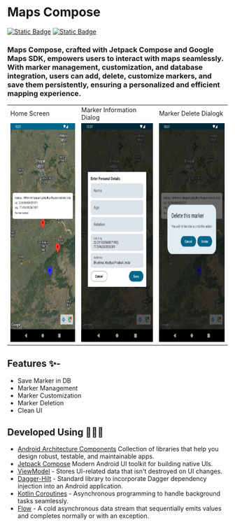 # Maps Compose


[![Static Badge](https://img.shields.io/badge/Kotlin-black?logo=kotlin)]()
[![Static Badge](https://img.shields.io/badge/Jetpack--compose-black?logo=jetpack%20compose)]()


### Maps Compose, crafted with Jetpack Compose and Google Maps SDK, empowers users to interact with maps seamlessly. With marker management, customization, and database integration, users can add, delete, customize markers, and save them persistently, ensuring a personalized and efficient mapping experience.


<table>
  <tr>
    <td>Home Screen</td>
     <td>Marker Information Dialog</td>
     <td>Marker Delete Dialogk</td>
  </tr>
  <tr>
    <td><img src="ss/Screenshot_1.png" width=270 height=500></td>
    <td><img src="ss/Screenshot_3.png" width=270 height=500></td>
    <td><img src="ss/Screenshot_2.png" width=270 height=500></td>
  </tr>
 </table>

## Features ✨-
- Save Marker in DB
- Marker Management
- Marker Customization
- Marker Deletion
- Clean UI


## Developed Using 👨🏻‍💻

- [Android Architecture Components](https://developer.android.com/topic/architecture)   Collection of libraries that help you design robust, testable, and maintainable apps.
- [Jetpack Compose](https://developer.android.com/jetpack/compose) Modern Android UI toolkit for building native UIs.
- [ViewModel]() - Stores UI-related data that isn't destroyed on UI changes.
- [Dagger-Hilt](https://dagger.dev/hilt/) - Standard library to incorporate Dagger dependency injection into an Android application.
- [Kotlin Coroutines](https://kotlinlang.org/docs/coroutines-overview.html) - Asynchronous programming to handle background tasks seamlessly.
- [Flow](https://kotlinlang.org/api/kotlinx.coroutines/kotlinx-coroutines-core/kotlinx.coroutines.flow/-flow/) - A cold asynchronous data stream that sequentially emits values and completes normally or with an exception.
